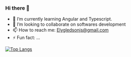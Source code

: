 ### Hi there 👋 

- 🌱 I’m currently learning Angular and Typescript.
- 👯 I’m looking to collaborate on softwares development
- 📫 How to reach me: Elygledsonjs@gmail.com
- ⚡ Fun fact: ...

[![Top Langs](https://github-readme-stats.vercel.app/api/top-langs/?username=Elygledson&layout=compact)](https://github.com/Elygledson/github-readme-stats)


